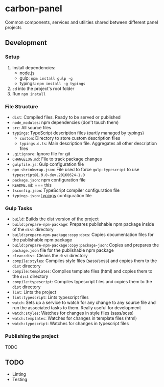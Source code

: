 # carbon-panel
Common components, services and utilities shared between different panel projects

## Development

### Setup

1. Install dependencies:
    - [node.js](https://nodejs.org/en/)
    - gulp: `npm install gulp -g`
    - typings: `npm install -g typings`
2. `cd` into the project's root folder
3. Run `npm install`

### File Structure

- `dist`: Compiled files. Ready to be served or published
- `node_modules`: npm dependencies (don't touch them)
- `src`: All source files
- `typings`: TypeScript description files (partly managed by [typings](https://github.com/typings/typings))
    - `custom`: Directory to store custom description files
    - `typings.d.ts`: Main description file. Aggregates all other description files
- `.gitignore`: Ignore file for git
- `CHANGELOG.md`: File to track package changes
- `gulpfile.js`: Gulp configuration file
- `npm-shrinkwrap.json`: File used to force `gulp-typescript` to use `typescript@1.9.0-dev.20160624-1.0`
- `package.json`: npm configuration file
- `README.md`: === this
- `tsconfig.json`: TypeScript compiler configuration file
- `typings.json`: [typings](https://github.com/typings/typings) configuration file

### Gulp Tasks

- `build`: Builds the dist version of the project
- `build:prepare-npm-package`: Prepares publishable npm package inside of the `dist` directory
- `build:prepare-npm-package:copy:docs`: Copies documentation files for the publishable npm package
- `build:prepare-npm-package:copy:package-json`: Copies and prepares the `package.json` file for the publishable npm package
- `clean:dist`: Cleans the `dist` directory
- `compile:styles`: Compiles style files (sass/scss) and copies them to the `dist` directory
- `compile:templates`: Compiles template files (html) and copies them to the `dist` directory
- `compile:typescript`: Compiles typescript files and copies them to the `dist` directory
- `lint`: Lints the project
- `lint:typescript`: Lints typescript files
- `watch`: Sets up a service to watch for any change to any source file and run the associated tasks to them. Really useful for development
- `watch:styles`: Watches for changes in style files (sass/scss)
- `watch:templates`: Watches for changes in template files (html)
- `watch:typescript`: Watches for changes in typescript files

### Publishing the project

TODO

## TODO

- Linting
- Testing